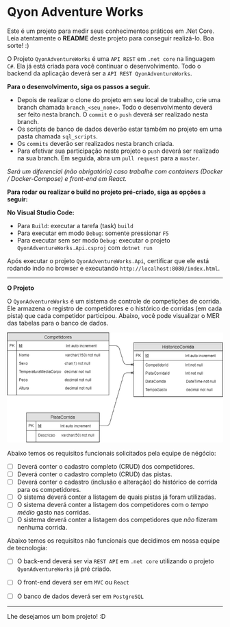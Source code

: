 # Qyon Adventure Works

Este é um projeto para medir seus conhecimentos práticos em .Net Core.
Leia atentamente o **README** deste projeto para conseguir realizá-lo.
Boa sorte! :)

O Projeto `QyonAdventureWorks` é uma `API REST` em `.net core` na linguagem `C#`.
Ela já está criada para você continuar o desenvolvimento.
Todo o backend da aplicação deverá ser a `API REST QyonAdventureWorks`.

**Para o desenvolvimento, siga os passos a seguir.**

*   Depois de realizar o clone do projeto em seu local de trabalho, crie uma branch chamada `branch_<seu_nome>`. Todo o desenvolvimento deverá ser feito nesta branch. O `commit` e o `push` deverá ser realizado nesta branch.
*   Os scripts de banco de dados deverão estar também no projeto em uma pasta chamada `sql_scripts`.
*   Os `commits` deverão ser realizados nesta branch criada.
*   Para efetivar sua participação neste projeto o `push` deverá ser realizado na sua branch. Em seguida, abra um `pull request` para a `master`.

*Será um diferencial (não obrigatório) caso trabalhe com containers (Docker / Docker-Compose) e front-end em React.*

**Para rodar ou realizar o build no projeto pré-criado, siga as opções a seguir:**

**No Visual Studio Code:**
*  Para `Build`: executar a tarefa (task) `build`
*  Para executar em modo `Debug`: somente pressionar `F5`
*  Para executar sem ser modo `Debug`: executar o projeto `QyonAdventureWorks.Api.csproj` com  `dotnet run`

Após executar o projeto `QyonAdventureWorks.Api`, certificar que ele está rodando indo no browser e executando `http://localhost:8080/index.html`.

---

**O Projeto**

O `QyonAdventureWorks` é um sistema de controle de competições de corrida. Ele armazena o registro de competidores e o histórico de corridas (em cada pista) que cada competidor participou.
Abaixo, você pode visualizar o MER das tabelas para o banco de dados.

![](MER.png)

Abaixo temos os requisitos funcionais solicitados pela equipe de négócio:

* [ ]  Deverá conter o cadastro completo (CRUD) dos competidores.
* [ ]  Deverá conter o cadastro completo (CRUD) das pistas.
* [ ]  Deverá conter o cadastro (inclusão e alteração) do histórico de corrida para os competidores.
* [ ]  O sistema deverá conter a listagem de quais pistas já foram utilizadas.
* [ ]  O sistema deverá conter a listagem dos competidores com o *tempo médio* gasto nas corridas.
* [ ]  O sistema deverá conter a listagem dos competidores que *não* fizeram nenhuma corrida.

Abaixo temos os requisitos não funcionais que decidimos em nossa equipe de tecnologia:

* [ ] O back-end deverá ser via `REST API` em `.net core` utilizando o projeto `QyonAdventureWorks` já pré criado.
* [ ] O front-end deverá ser em `MVC` ou `React`
* [ ] O banco de dados deverá ser em `PostgreSQL`


---

Lhe desejamos um bom projeto! :D
